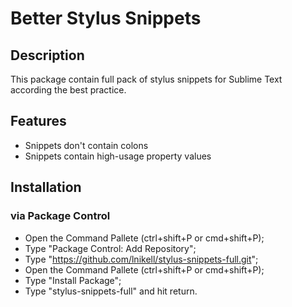 # Better Stylus Snippets
## Description
This package contain full pack of stylus snippets for Sublime Text according the best practice.
## Features
* Snippets don't contain colons
* Snippets contain high-usage property values

## Installation
### via Package Control
* Open the Command Pallete (ctrl+shift+P or cmd+shift+P);
* Type "Package Control: Add Repository";
* Type "https://github.com/lnikell/stylus-snippets-full.git";
* Open the Command Pallete (ctrl+shift+P or cmd+shift+P);
* Type "Install Package";
* Type "stylus-snippets-full" and hit return.

